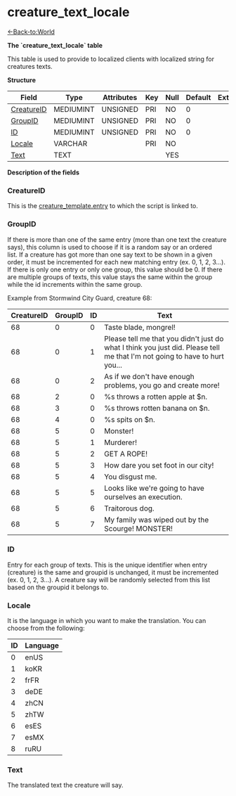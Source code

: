 # creature\_text\_locale

[<-Back-to:World](database-world.md)

**The \`creature\_text\_locale\` table**

This table is used to provide to localized clients with localized string for creatures texts.

**Structure**

| Field           | Type      | Attributes | Key | Null | Default | Extra | Comment |
|-----------------|-----------|------------|-----|------|---------|-------|---------|
| [CreatureID][1] | MEDIUMINT | UNSIGNED   | PRI | NO   | 0       |       |         |
| [GroupID][2]    | MEDIUMINT | UNSIGNED   | PRI | NO   | 0       |       |         |
| [ID][3]         | MEDIUMINT | UNSIGNED   | PRI | NO   | 0       |       |         |
| [Locale][4]     | VARCHAR   |            | PRI | NO   |         |       |         |
| [Text][5]       | TEXT      |            |     | YES  |         |       |         |

[1]: #creatureid
[2]: #groupid
[3]: #id
[4]: #locale
[5]: #text

**Description of the fields**

### CreatureID

This is the [creature\_template.entry](creature_template#entry) to which the script is linked to.

### GroupID

If there is more than one of the same entry (more than one text the creature says), this column is used to choose if it is a random say or an ordered list. If a creature has got more than one say text to be shown in a given order, it must be incremented for each new matching entry (ex. 0, 1, 2, 3...). If there is only one entry or only one group, this value should be 0. If there are multiple groups of texts, this value stays the same within the group while the id increments within the same group.

Example from Stormwind City Guard, creature 68:

| CreatureID | GroupID | ID  | Text                                                                                                                       |
|------------|---------|-----|----------------------------------------------------------------------------------------------------------------------------|
| 68         | 0       | 0   | Taste blade, mongrel!                                                                                                      |
| 68         | 0       | 1   | Please tell me that you didn't just do what I think you just did. Please tell me that I'm not going to have to hurt you... |
| 68         | 0       | 2   | As if we don't have enough problems, you go and create more!                                                               |
| 68         | 2       | 0   | %s throws a rotten apple at $n.                                                                                            |
| 68         | 3       | 0   | %s throws rotten banana on $n.                                                                                             |
| 68         | 4       | 0   | %s spits on $n.                                                                                                            |
| 68         | 5       | 0   | Monster!                                                                                                                   |
| 68         | 5       | 1   | Murderer!                                                                                                                  |
| 68         | 5       | 2   | GET A ROPE!                                                                                                                |
| 68         | 5       | 3   | How dare you set foot in our city!                                                                                         |
| 68         | 5       | 4   | You disgust me.                                                                                                            |
| 68         | 5       | 5   | Looks like we're going to have ourselves an execution.                                                                     |
| 68         | 5       | 6   | Traitorous dog.                                                                                                            |
| 68         | 5       | 7   | My family was wiped out by the Scourge! MONSTER!                                                                           |

### ID

Entry for each group of texts. This is the unique identifier when entry (creature) is the same and groupid is unchanged, it must be incremented (ex. 0, 1, 2, 3...). A creature say will be randomly selected from this list based on the groupid it belongs to.

### Locale

It is the language in which you want to make the translation.
You can choose from the following:

| ID | Language |
|----|----------|
| 0  | enUS     |
| 1  | koKR     |
| 2  | frFR     |
| 3  | deDE     |
| 4  | zhCN     |
| 5  | zhTW     |
| 6  | esES     |
| 7  | esMX     |
| 8  | ruRU     |

### Text

The translated text the creature will say.
